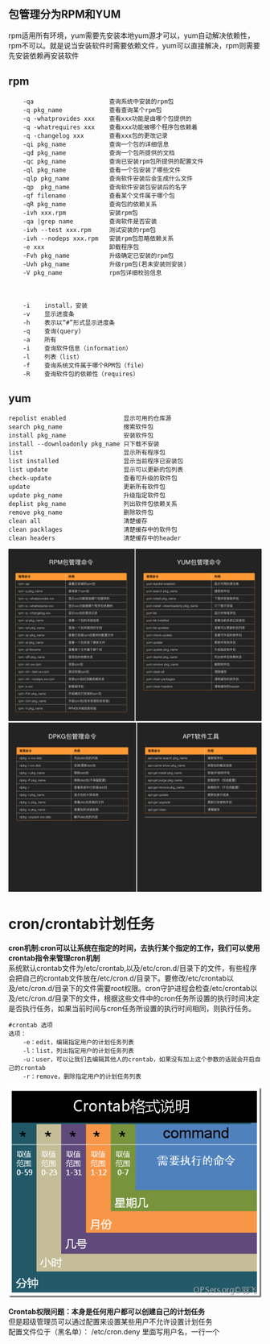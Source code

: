 





## 包管理分为RPM和YUM

rpm适用所有环境，yum需要先安装本地yum源才可以，yum自动解决依赖性，rpm不可以。就是说当安装软件时需要依赖文件，yum可以直接解决，rpm则需要先安装依赖再安装软件


## rpm   
        -qa                     查询系统中安装的rpm包 
        -q pkg_name             查看查询某个rpm包
        -q -whatprovides xxx    查看xxx功能是由哪个包提供的
        -q -whatrequires xxx    查看xxx功能被哪个程序包依赖着
        -q -changelog xxx       查看xxx包的更改记录
        -qi pkg_name            查询一个包的详细信息
        -qd pkg_name            查询一个包所提供的文档
        -qc pkg_name            查询已安装rpm包所提供的配置文件
        -ql pkg_name            查看一个包安装了哪些文件
        -qlp pkg_name           查询软件安装后会生成什么文件
        -qp  pkg_name           查询软件安装包安装后的名字
        -qf filename            查看某个文件属于哪个包
        -qR pkg_name            查询包的依赖关系
        -ivh xxx.rpm            安装rpm包
        -qa |grep name          查询软件是否安装
        -ivh --test xxx.rpm     测试安装的rpm包       
        -ivh --nodeps xxx.rpm   安装rpm包忽略依赖关系
        -e xxx                  卸载程序包
        -Fvh pkg_name           升级确定已安装的rpm包
        -Uvh pkg_name           升级rpm包(若未安装则安装)
        -V pkg_name             rpm包详细校验信息



        -i    install，安装
	    -v    显示进度条
	    -h    表示以“#”形式显示进度条
        -q    查询(query)
        -a    所有
        -i    查询软件信息（information）
        -l    列表（list）
        -f    查询系统文件属于哪个RPM包（file）
        -R    查询软件包的依赖性（requires）


## yum
    repolist enabled                显示可用的仓库源
    search pkg_name                 搜索软件包
    install pkg_name                安装软件包
    install --downloadonly pkg_name 只下载不安装
    list                            显示所有程序包
    list installed                  显示当前程序已安装包
    list update                     显示可以更新的包列表
    check-update                    查看可升级的软件包
    update                          更新所有软件包
    update pkg_name                 升级指定软件包
    deplist pkg_name                列出软件包依赖关系
    remove pkg_name                 删除软件包
    clean all                       清楚缓存
    clean packlages                 清楚缓存中的软件包
    clean headers                   清楚缓存中的header




![](image/包管理/centos.png)
![](image/包管理/ubuntu.png)



# cron/crontab计划任务

**cron机制:cron可以让系统在指定的时间，去执行某个指定的工作，我们可以使用crontab指令来管理cron机制**  
系统默认crontab文件为/etc/crontab,以及/etc/cron.d/目录下的文件，有些程序会把自己的crontab文件放在/etc/cron.d/目录下。要修改/etc/crontab以及/etc/cron.d/目录下的文件需要root权限。cron守护进程会检查/etc/crontab以及/etc/cron.d/目录下的文件，根据这些文件中的cron任务所设置的执行时间决定是否执行任务，如果当前时间与cron任务所设置的执行时间相同，则执行任务。

    #crontab 选项
    选项：
		-e：edit，编辑指定用户的计划任务列表
		-l：list，列出指定用户的计划任务列表
		-u：user，可以让我们去编辑其他人的crontab，如果没有加上这个参数的话就会开启自己的crontab
		-r：remove，删除指定用户的计划任务列表
![](image/服务2/crontab.png)

**Crontab权限问题：本身是任何用户都可以创建自己的计划任务**  
但是超级管理员可以通过配置来设置某些用户不允许设置计划任务  
配置文件位于（黑名单）：
	/etc/cron.deny			里面写用户名，一行一个
